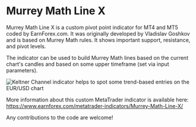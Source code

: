 # Murrey Math Line X

Murrey Math Line X is a custom pivot point indicator for MT4 and MT5 coded by EarnForex.com. It was originally developed by Vladislav Goshkov and is based on Murrey Math rules. It shows important support, resistance, and pivot levels.

The indicator can be used to build Murrey Math lines based on the current chart's candles and based on some upper timeframe (set via input parameters).

![Keltner Channel indicator helps to spot some trend-based entries on the EUR/USD chart](https://github.com/EarnForex/Murrey-Math-Line-X/blob/main/README_Images/murrey-math-line-x-pivots-for-btcusd.png)

More information about this custom MetaTrader indicator is available here: https://www.earnforex.com/metatrader-indicators/Murrey-Math-Line-X/

Any contributions to the code are welcome!
